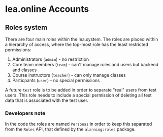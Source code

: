 # lea.online Accounts

## Roles system

There are four main roles within the lea.system. The roles are placed within
a hierarchy of access, where the top-most role has the least restricted permissions:

1. Administrators (`admin`) - no restriction
2. Core team members (`team`) - can't manage roles and users but backend and classes
3. Course instructors (`teacher`) - can only manage classes
4. Particpants (`user`) - no special permissions

A future `test` role is to be added in order to separate "real" users from
test users. This role needs to include a special permission of deleting
all test data that is associated with the test user.

### Developers note

In the code the roles are named `Personas` in order to keep this
separated from the `Roles` API, that defined by the `alanning:roles` package.
